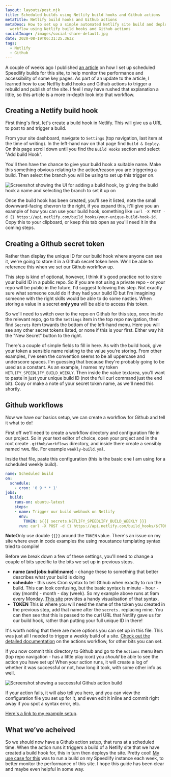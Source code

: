 ```yaml
---
layout: layouts/post.njk
title: Scheduled builds using Netlify build hooks and Github actions
metaTitle: Netlify build hooks and Github actions
metaDesc: How to set up a simple automated Netlify site build and deploy
  workflow using Netlify build hooks and Github actions
socialImage: /images/social-share-default.jpg
date: 2020-08-19T06:31:25.363Z
tags:
  - Netlify
  - Github
---
```

A couple of weeks ago I published [an article](https://jamesbateson.co.uk/articles/speedlify/) on how I set up scheduled Speedlify builds for this site, to help monitor the performance and accessibility of some key pages. As part of an update to the article, I learned how to use Netfliy build hooks and Github actions to trigger a rebuild and publish of the site. I feel I may have rushed that explanation a little, so this article is a more in-depth look into that workflow.

## Creating a Netlify build hook

First thing's first, let's create a build hook in Netlify. This will give us a URL to post to and trigger a build.

From your site dashboard, navigate to `Settings` (top navigation, last item at the time of writing). In the left-hand nav on that page find `Build & Deploy`. On this page scroll down until you find the `Build Hooks` section and select "Add build Hook".

You'll then have the chance to give your build hook a suitable name. Make this something obvious relating to the action/reason you are triggering a build. Then select the branch you will be using to set up this trigger on.

![Screenshot showing the UI for adding a build hook, by giving the build hook a name and selecting the branch to set it up on](/images/screenshot-2020-08-18-at-21.28.30.png)

Once the build hook has been created, you'll see it listed, note the small downward-facing chevron to the right, if you expand this, it'll give you an example of how you can use your build hook, something like `curl -X POST -d {} https://api.netlify.com/build_hooks/your-unique-build-hook-id`. Copy this to your clipboard, or keep this tab open as you'll need it in the coming steps.

## Creating a Github secret token

Rather than display the unique ID for our build hook where anyone can see it, we're going to store it in a Github secret token here. We'll be able to reference this when we set our Github workflow up.

This step is kind of optional, however, I think it's good practice not to store your build ID in a public repo. So if you are not using a private repo - or your repo will be public in the future, I'd suggest following this step. Not exactly sure what someone could do if they had your build ID but I'm imagining someone with the right skills would be able to do some nasties. When storing a value in a secret **only you** will be able to access this token.

So we'll need to switch over to the repo on Github for this step, once inside the relevant repo, go to the `Settings` item in the top repo navigation, then find `Secrets` item towards the bottom of the left-hand menu. Here you will see any other secret tokens listed, or none if this is your first. Either way hit the "New Secret" button to the right.

There's a couple of simple fields to fill in here. As with the build hook, give your token a sensible name relating to the value you're storing. From other examples, I've seen the convention seems to be all uppercase and underscore spaces. I'm guessing that because they're probably going to be used as a constant. As an example, I names my token `NETLIFY_SPEEDLIFY_BUILD_WEEKLY`. Then inside the value textarea, you'll want to paste in just your unique build ID (not the full curl command just the end bit). Copy or make a note of your secret token name, as we'll need this shortly.

## Github workflows

Now we have our basics setup, we can create a workflow for Github and tell it what to do!

First off we'll need to create a workflow directory and configuration file in our project. So in your text editor of choice, open your project and in the root create `.github/workflows` directory, and inside there create a sensibly named `YAML` file. For example `weekly-build.yml`.

Inside that file, paste this configuration (this is the basic one I am using for a scheduled weekly build).

```yaml
name: Scheduled build
on:
  schedule:
    - cron: '0 9 * * 1'
jobs:
  build:
    runs-on: ubuntu-latest
    steps:
    - name: Trigger our build webhook on Netlify
      env:
        TOKEN: ${{{ secrets.NETLIFY_SPEEDLIFY_BUILD_WEEKLY }}}
      run: curl -X POST -d {} https://api.netlify.com/build_hooks/${TOKEN}
```
<p class="post-note"><strong>Note</strong>Only use double <code>{{}}</code> around the <code>TOKEN</code> value. There's an issue on my site where even in code examples the using moustance templating syntax tried to compile!</p>

Before we break down a few of these settings, you'll need to change a couple of bits specific to the bits we set up in previous steps.

* **name (and jobs:build:name)** - change these to something that better describes what your build is doing
* **schedule** - this uses Cron syntax to tell Gtihub when exactly to run the build. This can look confusing, but the basic syntax is minute - hour - day (month) - month - day (week). So my example above runs at 9am every Monday. [This site](https://crontab.guru/) provides a handy visualisation of that syntax.
* **TOKEN** This is where you will need the name of the token you created in the previous step, add that name after the `secrets.` replacing mine. You can then see that this is passed to the curl URL that Netlify gave us for our build hook, rather than putting your full unique ID in there!

It's worth noting that there are more options you can set up in this file. This was just all I needed to trigger a weekly build of a site. [Check out the detailed documentation](https://docs.github.com/en/actions/reference/workflow-syntax-for-github-actions) on the actions workflow, for other bits you can set.

If you now commit this directory to Github and go to the `Actions` menu item (top repo navigation - has a little play icon) you *should* be able to see the action you have set up! When your action runs, it will create a log of whether it was successful or not, how long it took, with some other info as well.

![Screenshot showing a successful Github action build](/images/screenshot-2020-08-19-at-07.20.03.png)

If your action fails, it will also tell you here, and you can view the configuration file you set up for it, and even edit it inline and commit right away if you spot a syntax error, etc.

[Here's a link to my example setup](https://github.com/jimbateson/speedlify/blob/main/.github/workflows/weekly-build.yml).

## What we’ve acheived

So we should now have a Github action setup, that runs at a scheduled time. When the action runs it triggers a build of a Netlify site that we have created a build hook for, this in turn then deploys the site. Pretty cool! [My use case for this](https://jamesbateson.co.uk/articles/speedlify/) was to run a build on my Speedlify instance each week, to better monitor the performance of this site. I hope this guide has been clear and maybe even helpful in some way.